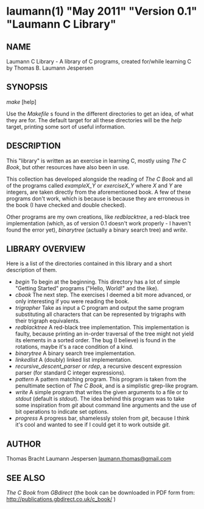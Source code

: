 laumann(1) "May 2011" "Version 0.1" "Laumann C Library"
=======================================================

NAME
----
Laumann C Library \- A library of C programs, created for/while learning C by Thomas B. Laumann Jespersen

SYNOPSIS
--------

*make* [help]

Use the _Makefile_ s found in the different directories to get an idea, of what they are for. The default target for all these directories will be the _help_ target, printing some sort of useful information.

DESCRIPTION
-----------

This "library" is written as an exercise in learning C, mostly using *The C Book*, but other resources have also been in use.

This collection has developed alongside the reading of *The C Book* and all of the programs called *exampleX_Y* or *exerciseX_Y* where *X* and *Y*
are integers, are taken directly from the aforementioned book. A few of these programs don't work, which is because is because they are erroneous in the book (I have checked and double checked).

Other programs are my own creations, like *redblacktree*, a red-black tree implementation (which, as of version 0.1 doesn't work properly - I haven't found the error yet), *binarytree* (actually a binary search tree) and *write*.

LIBRARY OVERVIEW
----------------

Here is a list of the directories contained in this library and a short description of them.

- *begin* To begin at the beginning. This directory has a lot of simple "Getting Started" programs ("Hello, World!" and the like).
- *cbook* The next step. The exercises I deemed a bit more advanced, or only interesting if you were reading the book.
- *trigrapher* Take as input a C program and output the same program substituting all characters that can be represented by trigraphs with their trigraph equivalents.
- *redblacktree* A red-black tree implementation. This implementation is faulty, because printing an in-order traversal of the tree might not yield its elements in a sorted order. The bug (I believe) is found in the rotations, maybe it's a race condition of a kind.
- *binarytree* A binary search tree implementation.
- *linkedlist* A (doubly) linked list implementation.
- *recursive_descent_parser* or *rdep*, a recursive descent expression parser (for standard C integer expressions).
- *pattern* A pattern matching program. This program is taken from the penultimate section of *The C Book*, and is a simplistic grep-like program.
- *write* A simple program that writes the given arguments to a file or to _stdout_ (default is _stdout_). The idea behind this program was to take some inspiration from *git* about command line arguments and the use of bit operations to indicate set options.
- *progress* A progress bar, shamelessly stolen from *git*, because I think it's cool and wanted to see if I could get it to work outside *git*.

AUTHOR
------
Thomas Bracht Laumann Jespersen <laumann.thomas@gmail.com>

SEE ALSO
--------

*The C Book* from *GBdirect* (the book can be downloaded in PDF form from: http://publications.gbdirect.co.uk/c_book/ )
